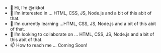 - 👋 Hi, I’m @rikkot
- 👀 I’m interested in ... HTML, CSS, JS, Node.js and a bit of this abit of that.
- 🌱 I’m currently learning ...HTML, CSS, JS, Node.js and a bit of this abit of that.
- 💞️ I’m looking to collaborate on ... HTML, CSS, JS, Node.js and a bit of this abit of that.
- 📫 How to reach me ... Coming Soon!

<!---
rikkot/rikkot is a ✨ special ✨ repository because its `README.md` (this file) appears on your GitHub profile.
You can click the Preview link to take a look at your changes.
--->
